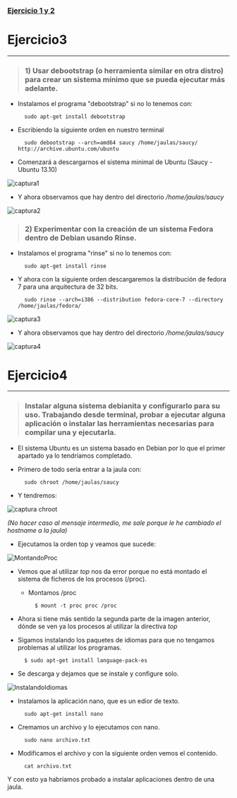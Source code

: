 ### [Ejercicio 1 y 2](https://github.com/oskyar/InfraestructuraVirtual/edit/master/Tema2/Ejercicios1y2.md)


# Ejercicio3
------------

> ### 1) Usar debootstrap (o herramienta similar en otra distro) para crear un sistema mínimo que se pueda ejecutar más adelante.

+ Instalamos el programa "debootstrap" si no lo tenemos con:

		sudo apt-get install debootstrap

+ Escribiendo la siguiente orden en nuestro terminal 

		sudo debootstrap --arch=amd64 saucy /home/jaulas/saucy/ http://archive.ubuntu.com/ubuntu
	
+ Comenzará a descargarnos el sistema minimal de Ubuntu (Saucy - Ubuntu 13.10)

![captura1](https://raw.github.com/oskyar/InfraestructuraVirtual/master/Tema2/img/Ejercicio%203%20a%29%20.png)

+ Y ahora observamos que hay dentro del directorio */home/jaulas/saucy*

![captura2](https://raw.github.com/oskyar/InfraestructuraVirtual/master/Tema2/img/Ejercicio%203%20a%29%202.png)

> ### 2) Experimentar con la creación de un sistema Fedora dentro de Debian usando Rinse.
	
+ Instalamos el programa "rinse" si no lo tenemos con:

		sudo apt-get install rinse

+ Y ahora con la siguiente orden descargaremos la distribución de fedora 7 para una arquitectura de 32 bits.

		sudo rinse --arch=i386 --distribution fedora-core-7 --directory /home/jaulas/fedora/

![captura3](https://raw.github.com/oskyar/InfraestructuraVirtual/master/Tema2/img/Ejercicio%203%20b%29%201.png)

+ Y ahora observamos que hay dentro del directorio */home/jaulas/saucy*

![captura4](https://raw.github.com/oskyar/InfraestructuraVirtual/master/Tema2/img/Ejercicio%203%20b%29%202.png)


# Ejercicio4
------------

> ### Instalar alguna sistema debianita y configurarlo para su uso. Trabajando desde terminal, probar a ejecutar alguna aplicación o instalar las herramientas necesarias para compilar una y ejecutarla.

+ El sistema Ubuntu es un sistema basado en Debian por lo que el primer apartado ya lo tendríamos completado.

+ Primero de todo sería entrar a la jaula con:

		sudo chroot /home/jaulas/saucy

+ Y tendremos:

![captura chroot](https://raw.github.com/oskyar/InfraestructuraVirtual/master/Tema2/img/Ejercicio4-chroot-jaula-saucy.png)

*(No hacer caso al mensaje intermedio, me sale porque le he cambiado el hostname a la jaula)*


+ Ejecutamos la orden top y veamos que sucede:

![MontandoProc](https://raw.github.com/oskyar/InfraestructuraVirtual/master/Tema2/img/Ejercicio4-montandoProc.png)

+ Vemos que al utilizar *top* nos da error porque no está montado el sistema de ficheros de los procesos (/proc). 

	+ Montamos /proc

			$ mount -t proc proc /proc
		
+ Ahora si tiene más sentido la segunda parte de la imagen anterior, dónde se ven ya los procesos al utilizar la directiva *top*




+ Sigamos instalando los paquetes de idiomas para que no tengamos problemas al utilizar los programas.

		$ sudo apt-get install language-pack-es

+ Se descarga y dejamos que se instale y configure solo.

![InstalandoIdiomas](https://raw.github.com/oskyar/InfraestructuraVirtual/master/Tema2/img/Ejercicio4-instalandoIdiomas.png)


+ Instalamos la aplicación nano, que es un edior de texto.

		sudo apt-get install nano

+ Cremamos un archivo y lo ejecutamos con nano.

		sudo nano archivo.txt 

+ Modificamos el archivo y con la siguiente orden vemos el contenido.

		cat archivo.txt

Y con esto ya habríamos probado a instalar aplicaciones dentro de una jaula.
